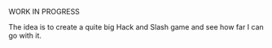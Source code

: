 WORK IN PROGRESS

The idea is to create a quite big Hack and Slash game and see how far I can go with it.

